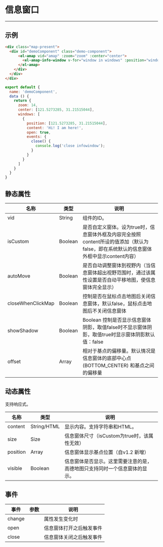 # 信息窗口

---

## 示例

```html
<div class="map-present">
  <div id="demoComponent" class="demo-component">
      <el-amap vid="amap" :zoom="zoom" :center="center">
        <el-amap-info-window v-for="window in windows" :position="window.position" :content="window.content" :open="window.open" :events="window.events"></el-amap-info-window>
      </el-amap>
    </div>
  </div>
</div>
```

```javascript
export default {
  name: 'demoComponent',
  data () {
    return {
      zoom: 14,
      center: [121.5273285, 31.21515044],
      windows: [
        {
          position: [121.5273285, 31.21515044],
          content: 'Hi! I am here!',
          open: true,
          events: {
            close() {
              console.log('close infowindow');
            }
          }
        }
      ]
    }
  }
}
```

<demo></demo>
<script>
import Demo from 'demos/info-window.vue';
export default {
  components: {
    Demo
  }
}
</script>


## 静态属性
名称 | 类型 | 说明
---|---|---|
vid | String | 组件的ID。
isCustom | Boolean | 是否自定义窗体。设为true时，信息窗体外框及内容完全按照content所设的值添加（默认为false，即在系统默认的信息窗体外框中显示content内容）
autoMove | Boolean | 是否自动调整窗体到视野内（当信息窗体超出视野范围时，通过该属性设置是否自动平移地图，使信息窗体完全显示）
closeWhenClickMap | Boolean | 控制是否在鼠标点击地图后关闭信息窗体，默认false，鼠标点击地图后不关闭信息窗体
showShadow | Boolean | Boolean 控制是否显示信息窗体阴影，取值false时不显示窗体阴影，取值true时显示窗体阴影默认值：false
offset | Array | 相对于基点的偏移量。默认情况是信息窗体的底部中心点(BOTTOM_CENTER) 和基点之间的偏移量

## 动态属性
支持响应式。

名称 | 类型 | 说明
---|---|---|
content | String/HTML | 显示内容。支持字符串和HTML。
size | Size | 信息窗体尺寸（isCustom为true时，该属性无效）
position | Array | 信息窗体显示基点位置（自v1.2 新增）
visible | Boolean | 信息窗体是否显示。这里需要注意的是，高德地图只支持同时一个信息窗体的显示。

## 事件

事件 | 参数 | 说明
---|---|---|
change||属性发生变化时
open||信息窗体打开之后触发事件
close||信息窗体关闭之后触发事件
